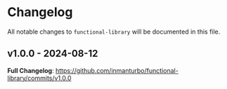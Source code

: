 # Changelog

All notable changes to `functional-library` will be documented in this file.

## v1.0.0 - 2024-08-12

**Full Changelog**: https://github.com/inmanturbo/functional-library/commits/v1.0.0
